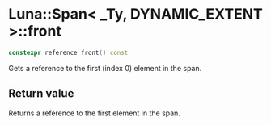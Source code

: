 # Luna::Span< _Ty, DYNAMIC_EXTENT >::front

```c++
constexpr reference front() const
```

Gets a reference to the first (index 0) element in the span. 



## Return value
Returns a reference to the first element in the span. 

